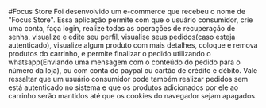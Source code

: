 #Focus Store
Foi desenvolvido um e-commerce que recebeu o nome de "Focus Store". Essa aplicação permite com que o usuário consumidor, crie uma conta, faça login, realize todas as operações de recuperação de senha, visualize e edite seu perfil, visualise seus pedidos(caso esteja autenticado), visualize algum produto com mais detalhes, coloque e remova produtos do carrinho, e permite finalizar o pedido utilizando o whatsapp(Enviando uma mensagem com o conteúdo do pedido para o número da loja), ou com conta do paypal ou cartão de crédito e débito. Vale ressaltar que um usuário consumidor pode também realizar pedidos sem está autenticado no sistema e que os produtos adicionados por ele ao carrinho serão mantidos até que os cookies do navegador sejam apagados.

